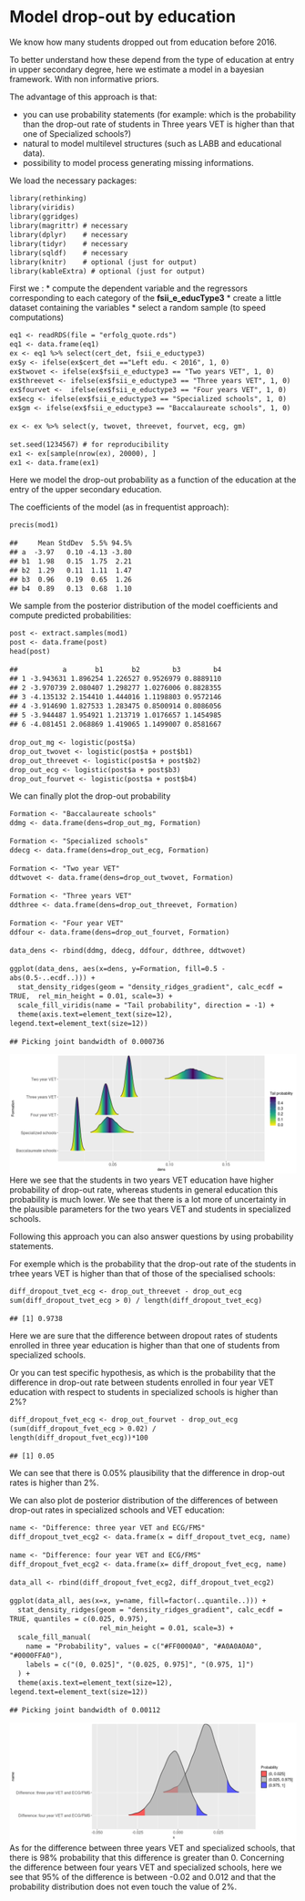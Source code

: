 Model drop-out by education
===========================

We know how many students dropped out from education before 2016.

To better understand how these depend from the type of education at
entry in upper secondary degree, here we estimate a model in a bayesian
framework. With non informative priors.

The advantage of this approach is that:

-   you can use probability statements (for example: which is the
    probability than the drop-out rate of students in Three years VET is
    higher than that one of Specialized schools?)
-   natural to model multilevel structures (such as LABB and educational
    data).
-   possibility to model process generating missing informations.

We load the necessary packages:

    library(rethinking)
    library(viridis)
    library(ggridges)
    library(magrittr) # necessary
    library(dplyr)    # necessary
    library(tidyr)    # necessary
    library(sqldf)    # necessary
    library(knitr)    # optional (just for output)
    library(kableExtra) # optional (just for output)

First we : \* compute the dependent variable and the regressors
corresponding to each category of the **fsii\_e\_educType3** \* create a
little dataset containing the variables \* select a random sample (to
speed computations)

    eq1 <- readRDS(file = "erfolg_quote.rds")
    eq1 <- data.frame(eq1)
    ex <- eq1 %>% select(cert_det, fsii_e_eductype3)
    ex$y <- ifelse(ex$cert_det =="Left edu. < 2016", 1, 0)
    ex$twovet <- ifelse(ex$fsii_e_eductype3 == "Two years VET", 1, 0)
    ex$threevet <- ifelse(ex$fsii_e_eductype3 == "Three years VET", 1, 0)
    ex$fourvet <-  ifelse(ex$fsii_e_eductype3 == "Four years VET", 1, 0)
    ex$ecg <- ifelse(ex$fsii_e_eductype3 == "Specialized schools", 1, 0)
    ex$gm <- ifelse(ex$fsii_e_eductype3 == "Baccalaureate schools", 1, 0)

    ex <- ex %>% select(y, twovet, threevet, fourvet, ecg, gm)

    set.seed(1234567) # for reproducibility
    ex1 <- ex[sample(nrow(ex), 20000), ]
    ex1 <- data.frame(ex1)

Here we model the drop-out probability as a function of the education at
the entry of the upper secondary education.

The coefficients of the model (as in frequentist approach):

    precis(mod1) 

    ##     Mean StdDev  5.5% 94.5%
    ## a  -3.97   0.10 -4.13 -3.80
    ## b1  1.98   0.15  1.75  2.21
    ## b2  1.29   0.11  1.11  1.47
    ## b3  0.96   0.19  0.65  1.26
    ## b4  0.89   0.13  0.68  1.10

We sample from the posterior distribution of the model coefficients and
compute predicted probabilities:

    post <- extract.samples(mod1)
    post <- data.frame(post)
    head(post)

    ##           a       b1       b2        b3        b4
    ## 1 -3.943631 1.896254 1.226527 0.9526979 0.8889110
    ## 2 -3.970739 2.080407 1.298277 1.0276006 0.8828355
    ## 3 -4.135132 2.154410 1.444016 1.1198803 0.9572146
    ## 4 -3.914690 1.827533 1.283475 0.8500914 0.8086056
    ## 5 -3.944487 1.954921 1.213719 1.0176657 1.1454985
    ## 6 -4.081451 2.068869 1.419065 1.1499007 0.8581667

    drop_out_mg <- logistic(post$a)
    drop_out_twovet <- logistic(post$a + post$b1)
    drop_out_threevet <- logistic(post$a + post$b2)
    drop_out_ecg <- logistic(post$a + post$b3)
    drop_out_fourvet <- logistic(post$a + post$b4)

We can finally plot the drop-out probability

    Formation <- "Baccalaureate schools"
    ddmg <- data.frame(dens=drop_out_mg, Formation)

    Formation <- "Specialized schools"
    ddecg <- data.frame(dens=drop_out_ecg, Formation)

    Formation <- "Two year VET"
    ddtwovet <- data.frame(dens=drop_out_twovet, Formation)

    Formation <- "Three years VET"
    ddthree <- data.frame(dens=drop_out_threevet, Formation)

    Formation <- "Four year VET"
    ddfour <- data.frame(dens=drop_out_fourvet, Formation)

    data_dens <- rbind(ddmg, ddecg, ddfour, ddthree, ddtwovet)

    ggplot(data_dens, aes(x=dens, y=Formation, fill=0.5 - abs(0.5-..ecdf..))) +
      stat_density_ridges(geom = "density_ridges_gradient", calc_ecdf = TRUE,  rel_min_height = 0.01, scale=3) +
      scale_fill_viridis(name = "Tail probability", direction = -1) +
      theme(axis.text=element_text(size=12), legend.text=element_text(size=12))

    ## Picking joint bandwidth of 0.000736

![](dropout_files/figure-markdown_strict/unnamed-chunk-7-1.png) Here we
see that the students in two years VET education have higher probability
of drop-out rate, whereas students in general education this probability
is much lower. We see that there is a lot more of uncertainty in the
plausible parameters for the two years VET and students in specialized
schools.

Following this approach you can also answer questions by using
probability statements.

For exemple which is the probability that the drop-out rate of the
students in trhee years VET is higher than that of those of the
specialised schools:

    diff_dropout_tvet_ecg <- drop_out_threevet - drop_out_ecg
    sum(diff_dropout_tvet_ecg > 0) / length(diff_dropout_tvet_ecg)

    ## [1] 0.9738

Here we are sure that the difference between dropout rates of students
enrolled in three year education is higher than that one of students
from specialized schools.

Or you can test specific hypothesis, as which is the probability that
the difference in drop-out rate between students enrolled in four year
VET education with respect to students in specialized schools is higher
than 2%?

    diff_dropout_fvet_ecg <- drop_out_fourvet - drop_out_ecg
    (sum(diff_dropout_fvet_ecg > 0.02) / length(diff_dropout_fvet_ecg))*100

    ## [1] 0.05

We can see that there is 0.05% plausibility that the difference in
drop-out rates is higher than 2%.

We can also plot de posterior distribution of the differences of between
drop-out rates in specialized schools and VET education:

    name <- "Difference: three year VET and ECG/FMS"
    diff_dropout_tvet_ecg2 <- data.frame(x = diff_dropout_tvet_ecg, name)

    name <- "Difference: four year VET and ECG/FMS"
    diff_dropout_fvet_ecg2 <- data.frame(x= diff_dropout_fvet_ecg, name)

    data_all <- rbind(diff_dropout_fvet_ecg2, diff_dropout_tvet_ecg2)

    ggplot(data_all, aes(x=x, y=name, fill=factor(..quantile..))) +
      stat_density_ridges(geom = "density_ridges_gradient", calc_ecdf = TRUE, quantiles = c(0.025, 0.975),
                          rel_min_height = 0.01, scale=3) +
      scale_fill_manual(
        name = "Probability", values = c("#FF0000A0", "#A0A0A0A0", "#0000FFA0"),
        labels = c("(0, 0.025]", "(0.025, 0.975]", "(0.975, 1]")
      ) +
      theme(axis.text=element_text(size=12), legend.text=element_text(size=12))

    ## Picking joint bandwidth of 0.00112

![](unnamed-chunk-10-1.png) As for
the difference between three years VET and specialized schools, that
there is 98% probability that this difference is greater than 0.
Concerning the difference between four years VET and specialized
schools, here we see that 95% of the difference is between -0.02 and
0.012 and that the probability distribution does not even touch the
value of 2%.
